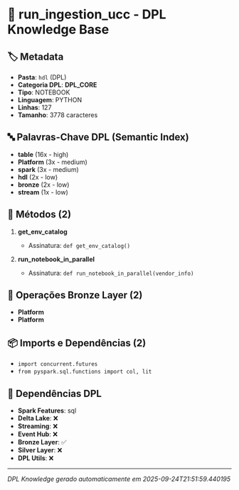 # 🌊 run_ingestion_ucc - DPL Knowledge Base

## 🏷️ Metadata
- **Pasta**: `hdl` (DPL)
- **Categoria DPL**: **DPL_CORE**
- **Tipo**: NOTEBOOK
- **Linguagem**: PYTHON
- **Linhas**: 127
- **Tamanho**: 3778 caracteres

## 🔤 Palavras-Chave DPL (Semantic Index)
- **table** (16x - high)
- **Platform** (3x - medium)
- **spark** (3x - medium)
- **hdl** (2x - low)
- **bronze** (2x - low)
- **stream** (1x - low)

## 🔧 Métodos (2)

 1. **get_env_catalog**
    - Assinatura: `def get_env_catalog()`

 2. **run_notebook_in_parallel**
    - Assinatura: `def run_notebook_in_parallel(vendor_info)`


## 🥉 Operações Bronze Layer (2)

- **Platform**
- **Platform**

## 📦 Imports e Dependências (2)

- `import concurrent.futures`
- `from pyspark.sql.functions import col, lit`

## 🔗 Dependências DPL

- **Spark Features**: sql
- **Delta Lake**: ❌
- **Streaming**: ❌
- **Event Hub**: ❌
- **Bronze Layer**: ✅
- **Silver Layer**: ❌
- **DPL Utils**: ❌

---
*DPL Knowledge gerado automaticamente em 2025-09-24T21:51:59.440195*
